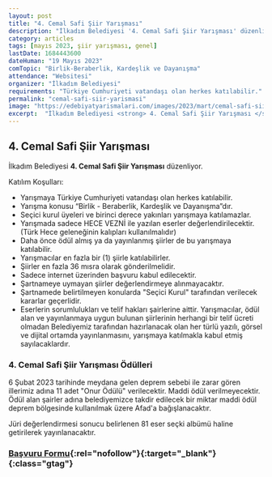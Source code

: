 ```yaml
---
layout: post
title: "4. Cemal Safi Şiir Yarışması"
description: "İlkadım Belediyesi '4. Cemal Safi Şiir Yarışması' düzenliyor."
category: articles
tags: [mayıs 2023, şiir yarışması, genel]
lastDate: 1684443600
dateHuman: "19 Mayıs 2023"
comTopic: "Birlik-Beraberlik, Kardeşlik ve Dayanışma"
attendance: "Websitesi"
organizer: "İlkadım Belediyesi"
requirements: "Türkiye Cumhuriyeti vatandaşı olan herkes katılabilir."
permalink: "cemal-safi-siir-yarismasi"
image: "https://edebiyatyarismalari.com/images/2023/mart/cemal-safi-siir-yarismasi.jpg"
excerpt:  "İlkadım Belediyesi <strong> 4. Cemal Safi Şiir Yarışması </strong> düzenliyor."
---
```


## 4. Cemal Safi Şiir Yarışması
İlkadım Belediyesi **4. Cemal Safi Şiir Yarışması** düzenliyor.  

Katılım Koşulları:
- Yarışmaya Türkiye Cumhuriyeti vatandaşı olan herkes katılabilir.
- Yarışma konusu “Birlik - Beraberlik, Kardeşlik ve Dayanışma”dır.
- Seçici kurul üyeleri ve birinci derece yakınları yarışmaya katılamazlar.
- Yarışmada sadece HECE VEZNİ ile yazılan eserler değerlendirilecektir. (Türk Hece geleneğinin kalıpları kullanılmalıdır)
- Daha önce ödül almış ya da yayınlanmış şiirler de bu yarışmaya katılabilir.
- Yarışmacılar en fazla bir (1)  şiirle katılabilirler.
- Şiirler en fazla 36 mısra olarak gönderilmelidir.
- Sadece internet üzerinden başvuru kabul edilecektir. 
- Şartnameye uymayan şiirler değerlendirmeye alınmayacaktır.
- Şartnamede belirtilmeyen konularda "Seçici Kurul" tarafından verilecek kararlar geçerlidir. 
- Eserlerin sorumlulukları ve telif hakları şairlerine aittir. Yarışmacılar, ödül alan ve yayınlanmaya uygun bulunan şiirlerinin herhangi bir telif ücreti olmadan Belediyemiz tarafından hazırlanacak olan her türlü yazılı, görsel ve dijital ortamda yayınlanmasını, yarışmaya katılmakla kabul etmiş sayılacaklardır. 


### 4. Cemal Safi Şiir Yarışması Ödülleri
6 Şubat 2023 tarihinde meydana gelen deprem sebebi ile zarar gören illerimiz adına 11 adet "Onur Ödülü" verilecektir. Maddi ödül verilmeyecektir. Ödül alan şairler adına belediyemizce takdir edilecek bir miktar maddi ödül deprem bölgesinde kullanılmak üzere Afad'a bağışlanacaktır.

Jüri değerlendirmesi sonucu belirlenen 81 eser seçki albümü haline getirilerek yayınlanacaktır.


### [Başvuru Formu](https://www.ilkadim.bel.tr/cemalsafi2023/?ref=edebiyatyarismalari.com){:rel="nofollow"}{:target="_blank"}{:class="gtag"}